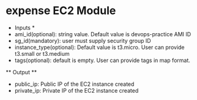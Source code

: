 # expense EC2 Module
* Inputs *
* ami_id(optional): string value.  Default value is devops-practice AMI ID
* sg_id(mandatory): user must supply security group ID
* instance_type(optional):  Default value is t3.micro.  User can provide t3.small or t3.medium
* tags(optional): default is empty.  User can provide tags in map format.

** Output **
* public_ip:  Public IP of the EC2 instance created
* private_ip: Private IP of the EC2 instance created
